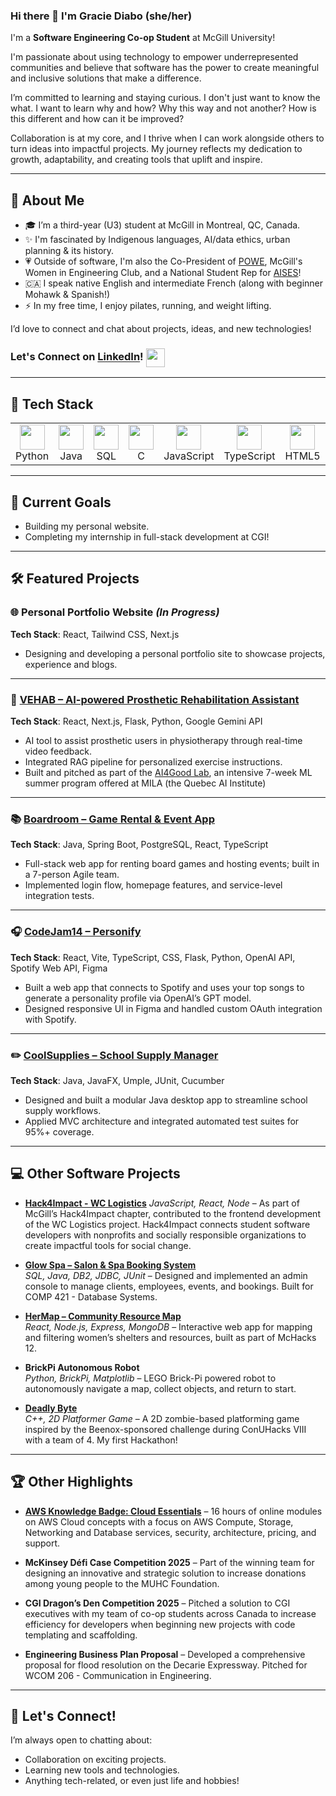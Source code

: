 ### Hi there 👋 I'm Gracie Diabo (she/her)

I'm a **Software Engineering Co-op Student** at McGill University!

I'm passionate about using technology to empower underrepresented communities and believe that software has the power to create meaningful and inclusive solutions that make a difference. 

I’m committed to learning and staying curious. I don't just want to know the what. I want to learn why and how? Why this way and not another? How is this different and how can it be improved? 

Collaboration is at my core, and I thrive when I can work alongside others to turn  ideas into impactful projects. My journey reflects my dedication to growth, adaptability, and creating tools that uplift and inspire.

---

## 🌟 About Me
- 🎓 I’m a third-year (U3) student at McGill in Montreal, QC, Canada.
- ✨ I'm fascinated by Indigenous languages, AI/data ethics, urban planning & its history.
- 💗 Outside of software, I'm also the Co-President of [POWE](https://powe.mcgilleus.ca/), McGill's Women in Engineering Club, and a National Student Rep for [AISES](https://aises.org/student-representatives/)!
-  🇨🇦 I speak native English and intermediate French (along with beginner Mohawk & Spanish!)
- ⚡ In my free time, I enjoy pilates, running, and weight lifting.
  
I’d love to connect and chat about projects, ideas, and new technologies! 

### Let's Connect on [LinkedIn](https://linkedin.com/in/gracie-diabo/)! <a href="https://linkedin.com/in/gracie-diabo/" target="_blank"><img src="https://cdn.jsdelivr.net/gh/devicons/devicon/icons/linkedin/linkedin-original.svg" width="30" height="30" style="vertical-align:middle;"/></a>

---

## 🚀 Tech Stack

<table align="center">
  <tr>
    <td align="center"><img src="https://cdn.jsdelivr.net/gh/devicons/devicon/icons/python/python-original.svg" width="40" height="40"/><br>Python</td>
    <td align="center"><img src="https://cdn.jsdelivr.net/gh/devicons/devicon/icons/java/java-original.svg" width="40" height="40"/><br>Java</td>
    <td align="center"><img src="https://cdn.jsdelivr.net/gh/devicons/devicon/icons/mysql/mysql-original.svg" width="40" height="40"/><br>SQL</td>
    <td align="center"><img src="https://cdn.jsdelivr.net/gh/devicons/devicon/icons/c/c-original.svg" width="40" height="40"/><br>C</td>
    <td align="center"><img src="https://cdn.jsdelivr.net/gh/devicons/devicon/icons/javascript/javascript-original.svg" width="40" height="40"/><br>JavaScript</td>
    <td align="center"><img src="https://cdn.jsdelivr.net/gh/devicons/devicon/icons/typescript/typescript-original.svg" width="40" height="40"/><br>TypeScript</td>
    <td align="center"><img src="https://cdn.jsdelivr.net/gh/devicons/devicon/icons/html5/html5-original.svg" width="40" height="40"/><br>HTML5</td>
    <td align="center"><img src="https://cdn.jsdelivr.net/gh/devicons/devicon/icons/css3/css3-original.svg" width="40" height="40"/><br>CSS3</td>
    <td align="center"><img src="https://cdn.jsdelivr.net/gh/devicons/devicon/icons/react/react-original.svg" width="40" height="40"/><br>React</td>
    <td align="center"><img src="https://cdn.jsdelivr.net/gh/devicons/devicon/icons/nodejs/nodejs-original.svg" width="40" height="40"/><br>Node.js</td>
    <td align="center"><img src="https://cdn.jsdelivr.net/gh/devicons/devicon/icons/git/git-original.svg" width="40" height="40"/><br>Git</td>
  </tr>
</table>

---

## 🎯 Current Goals
-  Building my personal website.
-  Completing my internship in full-stack development at CGI!

---

## 🛠️ Featured Projects

### 🌐 Personal Portfolio Website *(In Progress)*  
**Tech Stack**: React, Tailwind CSS, Next.js
- Designing and developing a personal portfolio site to showcase projects, experience and blogs.  

---

### 🦿 [VEHAB – AI-powered Prosthetic Rehabilitation Assistant](https://github.com/gracdi1/AI4GoodLab-project-m2)  
**Tech Stack**: React, Next.js, Flask, Python, Google Gemini API  
- AI tool to assist prosthetic users in physiotherapy through real-time video feedback.  
- Integrated RAG pipeline for personalized exercise instructions.
- Built and pitched as part of the [AI4Good Lab](https://www.ai4goodlab.com/), an intensive 7-week ML summer program offered at MILA (the Quebec AI Institute)

---

### 📚 [Boardroom – Game Rental & Event App](https://github.com/McGill-ECSE321-Winter2025/project-group-17)  
**Tech Stack**: Java, Spring Boot, PostgreSQL, React, TypeScript  
- Full-stack web app for renting board games and hosting events; built in a 7-person Agile team.  
- Implemented login flow, homepage features, and service-level integration tests.

---

### 🎧 [CodeJam14 – Personify](https://github.com/gracdi1/CodeJam14)  
**Tech Stack**: React, Vite, TypeScript, CSS, Flask, Python, OpenAI API, Spotify Web API, Figma  
- Built a web app that connects to Spotify and uses your top songs to generate a personality profile via OpenAI’s GPT model.  
- Designed responsive UI in Figma and handled custom OAuth integration with Spotify.

---

### ✏️ [CoolSupplies – School Supply Manager](https://github.com/F2024-ECSE223/ecse223-group-project-p7)  
**Tech Stack**: Java, JavaFX, Umple, JUnit, Cucumber  
- Designed and built a modular Java desktop app to streamline school supply workflows.  
- Applied MVC architecture and integrated automated test suites for 95%+ coverage.

---

## 💻 Other Software Projects

- **[Hack4Impact - WC Logistics](https://github.com/hack4impact-mcgill/wc-logistics)**
  *JavaScript, React, Node* – As part of McGill’s Hack4Impact chapter, contributed to the frontend development of the WC Logistics project. Hack4Impact connects student software developers with nonprofits and socially responsible organizations to create impactful tools for social change.

- **[Glow Spa – Salon & Spa Booking System](https://github.com/LaurencePerreault/GlowSpa)**  
  *SQL, Java, DB2, JDBC, JUnit* – Designed and implemented an admin console to manage clients, employees, events, and bookings. Built for COMP 421 - Database Systems.

- **[HerMap – Community Resource Map](https://github.com/gracdi1/HerMap)**  
  *React, Node.js, Express, MongoDB* – Interactive web app for mapping and filtering women’s shelters and resources, built as part of McHacks 12.

- **BrickPi Autonomous Robot**  
  *Python, BrickPi, Matplotlib* – LEGO Brick-Pi powered robot to autonomously navigate a map, collect objects, and return to start. 

- **[Deadly Byte](https://github.com/justinbax/conuhacks)**  
  *C++, 2D Platformer Game* – A 2D zombie-based platforming game inspired by the Beenox-sponsored challenge during ConUHacks VIII with a team of 4. My first Hackathon!

---

## 🏆 Other Highlights

- **[AWS Knowledge Badge: Cloud Essentials](https://www.credly.com/badges/174687d8-44cd-45f7-9eda-66908ae15d3c/linked_in_profile)** – 16 hours of online modules on AWS Cloud concepts with a focus on AWS Compute, Storage, Networking and Database services, security, architecture, pricing, and support.

- **McKinsey Défi Case Competition 2025** – Part of the winning team for designing an innovative and strategic solution to increase donations among young people to the MUHC Foundation.

- **CGI Dragon’s Den Competition 2025** – Pitched a solution to CGI executives with my team of co-op students across Canada to increase efficiency for developers when beginning new projects with code templating and scaffolding.

- **Engineering Business Plan Proposal** – Developed a comprehensive proposal for flood resolution on the Decarie Expressway. Pitched for WCOM 206 - Communication in Engineering.

---

## 💬 Let's Connect!
I’m always open to chatting about:
- Collaboration on exciting projects.
- Learning new tools and technologies.
- Anything tech-related, or even just life and hobbies!

